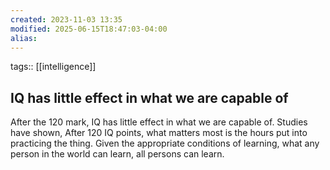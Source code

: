 ```yaml
---
created: 2023-11-03 13:35
modified: 2025-06-15T18:47:03-04:00
alias: 
---
```

tags:: [[intelligence]]

## IQ has little effect in what we are capable of

After the 120 mark, IQ has little effect in what we are capable of. Studies have shown, After 120 IQ points, what matters most is the hours put into practicing the thing. Given the appropriate conditions of learning, what any person in the world can learn, all persons can learn.
